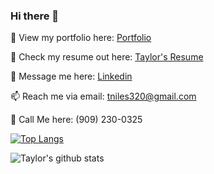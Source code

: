 ### Hi there 👋

👀 View my portfolio here: [Portfolio](https://tniles320.github.io/)

📝 Check my resume out here: [Taylor's Resume](#)

💬 Message me here: [Linkedin](https://www.linkedin.com/in/taylorniles117/)

📫 Reach me via email: [tniles320@gmail.com](mailto:tniles320@gmail.com)

📲 Call Me here: (909) 230-0325

[![Top Langs](https://github-readme-stats.vercel.app/api/top-langs/?username=tniles320&layout=compact)](https://github.com/tniles320/github-readme-stats)

![Taylor's github stats](https://github-readme-stats.vercel.app/api?username=tniles320&show_icons=true&theme=dark)

<!--
**tniles320/tniles320** is a ✨ _special_ ✨ repository because its `README.md` (this file) appears on your GitHub profile.

Here are some ideas to get you started:

- 🔭 I’m currently working on ...
- 🌱 I’m currently learning ...
- 👯 I’m looking to collaborate on ...
- 🤔 I’m looking for help with ...
- 💬 Ask me about ...
- 📫 How to reach me: ...
- 😄 Pronouns: ...
- ⚡ Fun fact: ...
-->

